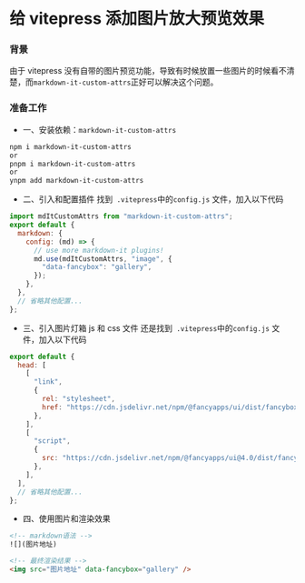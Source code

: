# 给 vitepress 添加图片放大预览效果

### 背景

由于 vitepress 没有自带的图片预览功能，导致有时候放置一些图片的时候看不清楚，而`markdown-it-custom-attrs`正好可以解决这个问题。

### 准备工作

- 一、安装依赖：`markdown-it-custom-attrs`

```bash
npm i markdown-it-custom-attrs
or
pnpm i markdown-it-custom-attrs
or
ynpm add markdown-it-custom-attrs
```

- 二、引入和配置插件
  找到` .vitepress`中的`config.js` 文件，加入以下代码

```javascript
import mdItCustomAttrs from "markdown-it-custom-attrs";
export default {
  markdown: {
    config: (md) => {
      // use more markdown-it plugins!
      md.use(mdItCustomAttrs, "image", {
        "data-fancybox": "gallery",
      });
    },
  },
  // 省略其他配置...
};
```

- 三、引入图片灯箱 js 和 css 文件
  还是找到` .vitepress`中的`config.js` 文件，加入以下代码

```javascript
export default {
  head: [
    [
      "link",
      {
        rel: "stylesheet",
        href: "https://cdn.jsdelivr.net/npm/@fancyapps/ui/dist/fancybox.css",
      },
    ],
    [
      "script",
      {
        src: "https://cdn.jsdelivr.net/npm/@fancyapps/ui@4.0/dist/fancybox.umd.js",
      },
    ],
  ],
  // 省略其他配置...
};
```

- 四、使用图片和渲染效果

```html
<!-- markdown语法 -->
![](图片地址)

<!-- 最终渲染结果 -->
<img src="图片地址" data-fancybox="gallery" />
```
